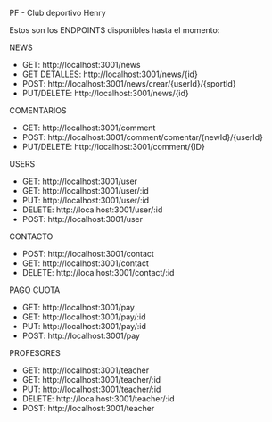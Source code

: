 PF - Club deportivo Henry

Estos son los ENDPOINTS disponibles hasta el momento:

NEWS
- GET: http://localhost:3001/news
- GET DETALLES: http://localhost:3001/news/{id}
- POST: http://localhost:3001/news/crear/{userId}/{sportId}
- PUT/DELETE: http://localhost:3001/news/{id}

COMENTARIOS
- GET: http://localhost:3001/comment
- POST: http://localhost:3001/comment/comentar/{newId}/{userId}
- PUT/DELETE: http://localhost:3001/comment/{ID}

USERS
- GET: http://localhost:3001/user
- GET: http://localhost:3001/user/:id
- PUT: http://localhost:3001/user/:id
- DELETE: http://localhost:3001/user/:id
- POST: http://localhost:3001/user

CONTACTO

- POST: http://localhost:3001/contact
- GET: http://localhost:3001/contact
- DELETE: http://localhost:3001/contact/:id

PAGO CUOTA

- GET: http://localhost:3001/pay
- GET: http://localhost:3001/pay/:id
- PUT: http://localhost:3001/pay/:id
- POST: http://localhost:3001/pay

PROFESORES

- GET: http://localhost:3001/teacher
- GET: http://localhost:3001/teacher/:id
- PUT: http://localhost:3001/teacher/:id
- DELETE: http://localhost:3001/teacher/:id
- POST: http://localhost:3001/teacher

